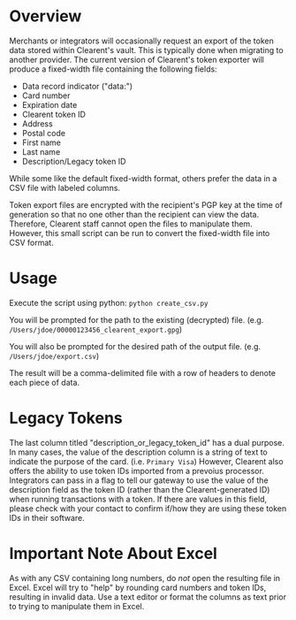 # Overview
Merchants or integrators will occasionally request an export of the token data stored within Clearent's vault.  This is typically done when migrating to another provider.
The current version of Clearent's token exporter will produce a fixed-width file containing the following fields:

- Data record indicator ("data:")
- Card number
- Expiration date
- Clearent token ID
- Address
- Postal code
- First name
- Last name
- Description/Legacy token ID

While some like the default fixed-width format, others prefer the data in a CSV file with labeled columns.

Token export files are encrypted with the recipient's PGP key at the time of generation so that no one other than the recipient can view the data.  Therefore, Clearent staff
cannot open the files to manipulate them.  However, this small script can be run to convert the fixed-width file into CSV format.

# Usage
Execute the script using python:  `python create_csv.py`

You will be prompted for the path to the existing (decrypted) file.  (e.g. `/Users/jdoe/00000123456_clearent_export.gpg`)

You will also be prompted for the desired path of the output file.  (e.g. `/Users/jdoe/export.csv`)

The result will be a comma-delimited file with a row of headers to denote each piece of data.

# Legacy Tokens
The last column titled "description_or_legacy_token_id" has a dual purpose.  In many cases, the value of the
description column is a string of text to indicate the purpose of the card.  (i.e. `Primary Visa`)  However,
Clearent also offers the ability to use token IDs imported from a prevoius processor.  Integrators can pass in
a flag to tell our gateway to use the value of the description field as the token ID (rather than the Clearent-generated
ID) when running transactions with a token.  If there are values in this field, please check with your contact
to confirm if/how they are using these token IDs in their software.

# Important Note About Excel
As with any CSV containing long numbers, do _not_ open the resulting file in Excel.  Excel will try to "help" by
rounding card numbers and token IDs, resulting in invalid data.  Use a text editor or format the columns as text
prior to trying to manipulate them in Excel.
